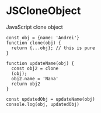 # JSCloneObject
JavaScript clone object 

```JS
const obj = {name: 'Andrei'}
function clone(obj) {
  return {...obj}; // this is pure
}

function updateName(obj) {
  const obj2 = clone
  (obj);
  obj2.name = 'Nana'
  return obj2
}
```

```JS
const updatedObj = updateName(obj)
console.log(obj, updatedObj)
```
